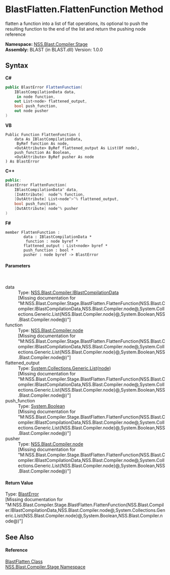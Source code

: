 # BlastFlatten.FlattenFunction Method 
 

flatten a function into a list of flat operations, its optional to push the resulting function to the end of the list and return the pushing node reference

**Namespace:**&nbsp;<a href="f44e629d-16ad-ce78-c6d1-bb239589698b.md">NSS.Blast.Compiler.Stage</a><br />**Assembly:**&nbsp;BLAST (in BLAST.dll) Version: 1.0.0

## Syntax

**C#**<br />
``` C#
public BlastError FlattenFunction(
	IBlastCompilationData data,
	 in node function,
	out List<node> flattened_output,
	bool push_function,
	out node pusher
)
```

**VB**<br />
``` VB
Public Function FlattenFunction ( 
	data As IBlastCompilationData,
	 ByRef function As node,
	<OutAttribute> ByRef flattened_output As List(Of node),
	push_function As Boolean,
	<OutAttribute> ByRef pusher As node
) As BlastError
```

**C++**<br />
``` C++
public:
BlastError FlattenFunction(
	IBlastCompilationData^ data, 
	[InAttribute]  node^% function, 
	[OutAttribute] List<node^>^% flattened_output, 
	bool push_function, 
	[OutAttribute] node^% pusher
)
```

**F#**<br />
``` F#
member FlattenFunction : 
        data : IBlastCompilationData * 
         function : node byref * 
        flattened_output : List<node> byref * 
        push_function : bool * 
        pusher : node byref -> BlastError 

```


#### Parameters
&nbsp;<dl><dt>data</dt><dd>Type: <a href="d2afd70e-15cd-df6e-c1b9-6e1d3e9552bd.md">NSS.Blast.Compiler.IBlastCompilationData</a><br />\[Missing <param name="data"/> documentation for "M:NSS.Blast.Compiler.Stage.BlastFlatten.FlattenFunction(NSS.Blast.Compiler.IBlastCompilationData,NSS.Blast.Compiler.node@,System.Collections.Generic.List{NSS.Blast.Compiler.node}@,System.Boolean,NSS.Blast.Compiler.node@)"\]</dd><dt>function</dt><dd>Type: <a href="7dc9b7e9-64ad-f224-ae1a-4e6639739f56.md">NSS.Blast.Compiler.node</a><br />\[Missing <param name="function"/> documentation for "M:NSS.Blast.Compiler.Stage.BlastFlatten.FlattenFunction(NSS.Blast.Compiler.IBlastCompilationData,NSS.Blast.Compiler.node@,System.Collections.Generic.List{NSS.Blast.Compiler.node}@,System.Boolean,NSS.Blast.Compiler.node@)"\]</dd><dt>flattened_output</dt><dd>Type: <a href="https://docs.microsoft.com/dotnet/api/system.collections.generic.list-1" target="_blank" rel="noopener noreferrer">System.Collections.Generic.List</a>(<a href="7dc9b7e9-64ad-f224-ae1a-4e6639739f56.md">node</a>)<br />\[Missing <param name="flattened_output"/> documentation for "M:NSS.Blast.Compiler.Stage.BlastFlatten.FlattenFunction(NSS.Blast.Compiler.IBlastCompilationData,NSS.Blast.Compiler.node@,System.Collections.Generic.List{NSS.Blast.Compiler.node}@,System.Boolean,NSS.Blast.Compiler.node@)"\]</dd><dt>push_function</dt><dd>Type: <a href="https://docs.microsoft.com/dotnet/api/system.boolean" target="_blank" rel="noopener noreferrer">System.Boolean</a><br />\[Missing <param name="push_function"/> documentation for "M:NSS.Blast.Compiler.Stage.BlastFlatten.FlattenFunction(NSS.Blast.Compiler.IBlastCompilationData,NSS.Blast.Compiler.node@,System.Collections.Generic.List{NSS.Blast.Compiler.node}@,System.Boolean,NSS.Blast.Compiler.node@)"\]</dd><dt>pusher</dt><dd>Type: <a href="7dc9b7e9-64ad-f224-ae1a-4e6639739f56.md">NSS.Blast.Compiler.node</a><br />\[Missing <param name="pusher"/> documentation for "M:NSS.Blast.Compiler.Stage.BlastFlatten.FlattenFunction(NSS.Blast.Compiler.IBlastCompilationData,NSS.Blast.Compiler.node@,System.Collections.Generic.List{NSS.Blast.Compiler.node}@,System.Boolean,NSS.Blast.Compiler.node@)"\]</dd></dl>

#### Return Value
Type: <a href="db8cb631-f3f7-e809-8853-bc1b825061a7.md">BlastError</a><br />\[Missing <returns> documentation for "M:NSS.Blast.Compiler.Stage.BlastFlatten.FlattenFunction(NSS.Blast.Compiler.IBlastCompilationData,NSS.Blast.Compiler.node@,System.Collections.Generic.List{NSS.Blast.Compiler.node}@,System.Boolean,NSS.Blast.Compiler.node@)"\]

## See Also


#### Reference
<a href="5e535458-0260-538b-7dfb-a65a5dcfc2c3.md">BlastFlatten Class</a><br /><a href="f44e629d-16ad-ce78-c6d1-bb239589698b.md">NSS.Blast.Compiler.Stage Namespace</a><br />